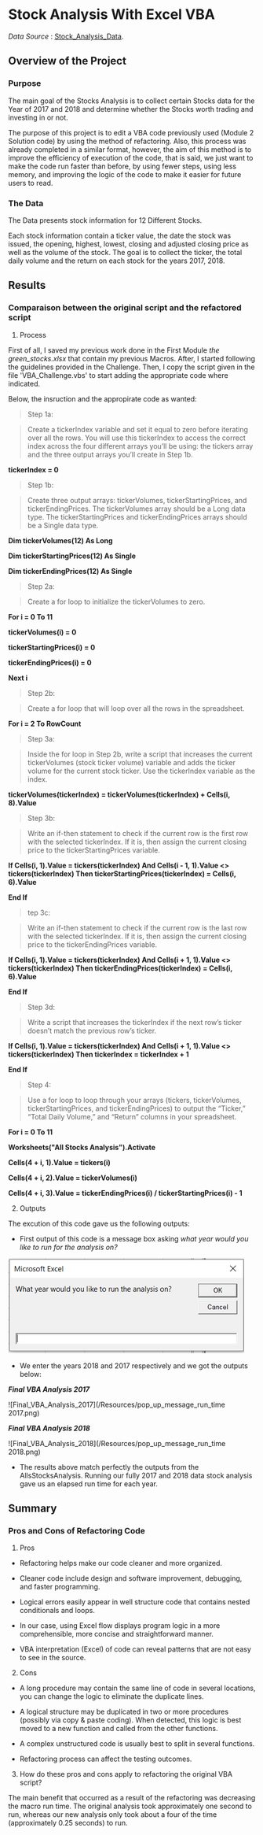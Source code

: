 # Stock Analysis With Excel VBA

*Data Source* :  [Stock_Analysis_Data](/VBA_Challenge.xlsm).

## Overview of the Project

### Purpose 

The main goal of the Stocks Analysis is to collect certain Stocks data for the Year of 2017 and 2018 and determine whether the Stocks worth trading and investing in or not.

The purpose of this project is to edit a VBA code previously used (Module 2 Solution code) by using the method of refactoring. Also, this process was already completed in a similar format, however, the aim of this method is to improve the efficiency of execution of the code, that is said, we just want to make the code run faster than before, by using fewer steps, using less memory, and improving the logic of the code to make it easier for future users to read.

### The Data

The Data presents stock information for 12 Different Stocks.

Each stock information contain a ticker value, the date the stock was issued, the opening, highest, lowest, closing and adjusted closing price as well as the volume of the stock. The goal is to collect the ticker, the total daily volume and the return on each stock for the years 2017, 2018.

## Results

### Comparaison between the original script and the refactored script

1. Process

First of all, I saved my previous work done in the First Module *the green_stocks.xlsx* that contain my previous Macros. After, I started following the guidelines provided in the Challenge.
Then, I copy the script given in the file 'VBA_Challenge.vbs' to start adding the appropriate code where indicated.

 Below, the insruction and the appropirate code as wanted:
 
 > Step 1a:
 
 > Create a tickerIndex variable and set it equal to zero before iterating over all the rows. You will use this tickerIndex to access the correct index across the four different arrays you’ll be using: the tickers array and the three output arrays you’ll create in Step 1b.
 
 **tickerIndex = 0**
 
 > Step 1b:

> Create three output arrays: tickerVolumes, tickerStartingPrices, and tickerEndingPrices.
The tickerVolumes array should be a Long data type.
The tickerStartingPrices and tickerEndingPrices arrays should be a Single data type.

**Dim tickerVolumes(12) As Long**

**Dim tickerStartingPrices(12) As Single**
  
**Dim tickerEndingPrices(12) As Single**

> Step 2a:

> Create a for loop to initialize the tickerVolumes to zero. 

**For i = 0 To 11**

**tickerVolumes(i) = 0**

**tickerStartingPrices(i) = 0**

**tickerEndingPrices(i) = 0**

**Next i**

> Step 2b:

> Create a for loop that will loop over all the rows in the spreadsheet.

**For i = 2 To RowCount**

> Step 3a:

> Inside the for loop in Step 2b, write a script that increases the current tickerVolumes (stock ticker volume) variable and adds the ticker volume for the current stock ticker.
Use the tickerIndex variable as the index.

**tickerVolumes(tickerIndex) = tickerVolumes(tickerIndex) + Cells(i, 8).Value**

> Step 3b:

> Write an if-then statement to check if the current row is the first row with the selected tickerIndex. If it is, then assign the current closing price to the tickerStartingPrices variable.

**If Cells(i, 1).Value = tickers(tickerIndex) And Cells(i - 1, 1).Value <> tickers(tickerIndex) Then
            tickerStartingPrices(tickerIndex) = Cells(i, 6).Value**
            
  **End If**

> tep 3c:

> Write an if-then statement to check if the current row is the last row with the selected tickerIndex. If it is, then assign the current closing price to the tickerEndingPrices variable.
  
**If Cells(i, 1).Value = tickers(tickerIndex) And Cells(i + 1, 1).Value <> tickers(tickerIndex) Then
            tickerEndingPrices(tickerIndex) = Cells(i, 6).Value**
        
 **End If**
 
> Step 3d:

> Write a script that increases the tickerIndex if the next row’s ticker doesn’t match the previous row’s ticker.

**If Cells(i, 1).Value = tickers(tickerIndex) And Cells(i + 1, 1).Value <> tickers(tickerIndex) Then
                tickerIndex = tickerIndex + 1**
                
**End If**

> Step 4:

> Use a for loop to loop through your arrays (tickers, tickerVolumes, tickerStartingPrices, and tickerEndingPrices) to output the “Ticker,” “Total Daily Volume,” and “Return” columns in your spreadsheet.

 **For i = 0 To 11**
        
 **Worksheets("All Stocks Analysis").Activate**
 
**Cells(4 + i, 1).Value = tickers(i)**

**Cells(4 + i, 2).Value = tickerVolumes(i)**

**Cells(4 + i, 3).Value = tickerEndingPrices(i) / tickerStartingPrices(i) - 1**
        
 
 2. Outputs
 
 The excution of this code gave us the following outputs:
 
  - First output of this code is a message box asking *what year would you like to run for the analysis on?* 
 
![Run_time_pop_up_message](/Resources/Pop_up_message.png)

 - We enter the years 2018 and 2017 respectively and we got the outputs below:

***Final VBA Analysis 2017***

![Final_VBA_Analysis_2017](/Resources/pop_up_message_run_time 2017.png)

***Final VBA Analysis 2018***

![Final_VBA_Analysis_2018](/Resources/pop_up_message_run_time 2018.png)


 - The results above match perfectly the outputs from the AllsStocksAnalysis. Running our fully 2017 and 2018 data stock analysis gave us an elapsed run time for each year.


## Summary

### Pros and Cons of Refactoring Code

1. Pros

 - Refactoring helps make our code cleaner and more organized.
 
 - Cleaner code include design and software improvement, debugging, and faster programming.
 
 - Logical errors easily appear in well structure code that contains nested conditionals and loops.
 
 - In our case, using Excel flow displays program logic in a more comprehensible, more concise and straightforward  manner.
 
 - VBA interpretation (Excel) of code can reveal patterns that are not easy to see in the source.
 
2. Cons

 - A long procedure may contain the same line of code in several locations, you can change the logic to eliminate the duplicate lines.
 
 - A logical structure may be duplicated in two or more procedures (possibly via copy & paste coding). When detected, this logic is best moved to a new function and called from the other functions.
 
 - A complex unstructured code is usually best to split in several functions.
 
 - Refactoring process can affect the testing outcomes.
 
3. How do these pros and cons apply to refactoring the original VBA script?

The main benefit that occurred as a result of the refactoring was decreasing the macro run time. The original analysis took approximately one second to run, whereas our new analysis only took about a four of the time (approximately 0.25 seconds) to run.



        

